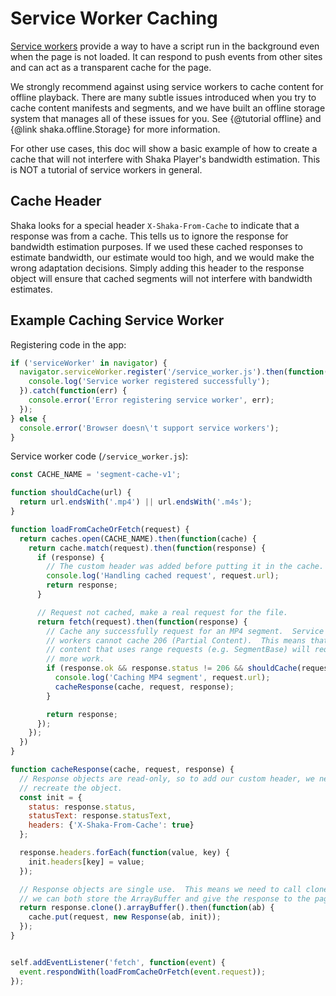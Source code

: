 # Service Worker Caching

[Service workers][1] provide a way to have a script run in the background even
when the page is not loaded.  It can respond to push events from other sites and
can act as a transparent cache for the page.

We strongly recommend against using service workers to cache content for offline
playback.  There are many subtle issues introduced when you try to cache content
manifests and segments, and we have built an offline storage system that manages
all of these issues for you.  See {@tutorial offline} and
{@link shaka.offline.Storage} for more information.

For other use cases, this doc will show a basic example of how to create a cache
that will not interfere with Shaka Player's bandwidth estimation. This is NOT a
tutorial of service workers in general.

[1]: https://developer.mozilla.org/en-US/docs/Web/API/Service_Worker_API


## Cache Header

Shaka looks for a special header `X-Shaka-From-Cache` to indicate that a
response was from a cache.  This tells us to ignore the response for bandwidth
estimation purposes.  If we used these cached responses to estimate bandwidth,
our estimate would too high, and we would make the wrong adaptation decisions.
Simply adding this header to the response object will ensure that cached
segments will not interfere with bandwidth estimates.


## Example Caching Service Worker

Registering code in the app:

```js
if ('serviceWorker' in navigator) {
  navigator.serviceWorker.register('/service_worker.js').then(function() {
    console.log('Service worker registered successfully');
  }).catch(function(err) {
    console.error('Error registering service worker', err);
  });
} else {
  console.error('Browser doesn\'t support service workers');
}
```

Service worker code (`/service_worker.js`):

```js
const CACHE_NAME = 'segment-cache-v1';

function shouldCache(url) {
  return url.endsWith('.mp4') || url.endsWith('.m4s');
}

function loadFromCacheOrFetch(request) {
  return caches.open(CACHE_NAME).then(function(cache) {
    return cache.match(request).then(function(response) {
      if (response) {
        // The custom header was added before putting it in the cache.
        console.log('Handling cached request', request.url);
        return response;
      }

      // Request not cached, make a real request for the file.
      return fetch(request).then(function(response) {
        // Cache any successfully request for an MP4 segment.  Service
        // workers cannot cache 206 (Partial Content).  This means that
        // content that uses range requests (e.g. SegmentBase) will require
        // more work.
        if (response.ok && response.status != 206 && shouldCache(request.url)) {
          console.log('Caching MP4 segment', request.url);
          cacheResponse(cache, request, response);
        }

        return response;
      });
    });
  })
}

function cacheResponse(cache, request, response) {
  // Response objects are read-only, so to add our custom header, we need to
  // recreate the object.
  const init = {
    status: response.status,
    statusText: response.statusText,
    headers: {'X-Shaka-From-Cache': true}
  };

  response.headers.forEach(function(value, key) {
    init.headers[key] = value;
  });

  // Response objects are single use.  This means we need to call clone() so
  // we can both store the ArrayBuffer and give the response to the page.
  return response.clone().arrayBuffer().then(function(ab) {
    cache.put(request, new Response(ab, init));
  });
}


self.addEventListener('fetch', function(event) {
  event.respondWith(loadFromCacheOrFetch(event.request));
});
```
